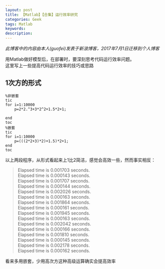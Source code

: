 ```yaml
---
layout: post
title: 【Matlab】【合集】运行效率研究
categories: Geek
tags: Matlab
keywords:
description:
---
```


*此博客中的内容由本人(guofei)发表于新浪博客，2017年7月1日迁移到个人博客*  

用Matlab做好模型后，在部署时，要深刻思考代码运行效率问题。  
这里写上一些提高代码运行效率的技巧或思路  

## 1次方的形式
```
%非嵌套
tic
for i=1:10000
    p=2*2.^3+3*2^2+1.5*2+1;

end
toc
%嵌套
tic
for i=1:10000
    p=(((2*2+3)*2)+1.5)*2+1;
end
toc
```
以上两段程序，从形式看起来上1比2简洁，感觉会高效一些，然而事实相反：  
>Elapsed time is 0.001703 seconds.  
Elapsed time is 0.000143 seconds.  
Elapsed time is 0.001707 seconds.  
Elapsed time is 0.000144 seconds.  
Elapsed time is 0.002026 seconds.  
Elapsed time is 0.000163 seconds.  
Elapsed time is 0.001864 seconds.  
Elapsed time is 0.000161 seconds.  
Elapsed time is 0.001945 seconds.  
Elapsed time is 0.000163 seconds.  
Elapsed time is 0.002042 seconds.  
Elapsed time is 0.000166 seconds.  
Elapsed time is 0.001810 seconds.  
Elapsed time is 0.000145 seconds.  
Elapsed time is 0.002178 seconds.  
Elapsed time is 0.000162 seconds.  


看来多用嵌套，少用高次方这种高级运算确实会提高效率
